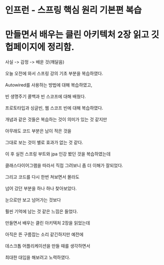 # 인프런 - 스프링 핵심 원리 기본편 복습
# 만들면서 배우는 클린 아키텍처 2장 읽고 깃헙페이지에 정리함.
사실 -> 감정 -> 배운 것(깨달음)<br><br>
오늘 오전에 와서 스프링 강의 기초 부분을 복습하였다.<br><br>
Autowired를 사용하는 방법에 대해 복습하였고,<br><br>
빈 생명주기 콜백과 빈 스코프에 대해 배웠다.<br><br>
프로토타입과 싱글빈, 웹 스코프 빈에 대해 복습하였다.<br><br>
개념과 같은 것들은 복습하는 것이 의미가 있는 것 같지만<br><br>
아무래도 코드 부분은 남이 적은 것을<br><br>
 그대로 보는 것이 별로 효과가 없는 것 같다.<br><br>
이 후 실전 스프링 부트와 jpa 인강 봤던 것을 복습하였는데<br><br>
 클래스다이어그램을 따라서 직접 그려보니 좀 더 이해가 잘되었다.<br><br>
그리고 코드를 다시 한번 쳐보면서 몰라도<br><br>
 넘어 갔던 부분을 하나 하나 찾아보았다.<br><br>
눈으로만 보고 넘어가는 것보다<br><br>
 훨씬 기억에 남는 것 같은 느낌은 들었다.<br><br>
만들면서 배우는 클린 아키텍처 2장을 읽었는데<br><br>
 아직은 뜬 구름잡는 소리 같긴하지만 예전에<br><br>
데스크톱 어플리케이션을 만들 때를 생각하면서<br><br>
최대한 대입을 해보려고 노력하였다.<br><br>
